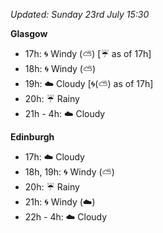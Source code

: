 *Updated: Sunday 23rd July 15:30*

**Glasgow**

* 17h: :cyclone: Windy (:partly_sunny:) [:umbrella: as of 17h]
* 18h: :cyclone: Windy (:partly_sunny:)
* 19h: :cloud: Cloudy [:cyclone:(:partly_sunny:) as of 17h]
* 20h: :umbrella: Rainy
* 21h - 4h: :cloud: Cloudy

**Edinburgh**

* 17h: :cloud: Cloudy
* 18h, 19h: :cyclone: Windy (:partly_sunny:)
* 20h: :umbrella: Rainy
* 21h: :cyclone: Windy (:cloud:)
* 22h - 4h: :cloud: Cloudy
